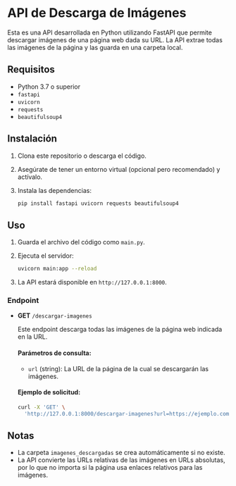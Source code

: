 
# API de Descarga de Imágenes

Esta es una API desarrollada en Python utilizando FastAPI que permite descargar imágenes de una página web dada su URL. La API extrae todas las imágenes de la página y las guarda en una carpeta local.

## Requisitos

- Python 3.7 o superior
- `fastapi`
- `uvicorn`
- `requests`
- `beautifulsoup4`

## Instalación

1. Clona este repositorio o descarga el código.
2. Asegúrate de tener un entorno virtual (opcional pero recomendado) y actívalo.
3. Instala las dependencias:

   ```bash
   pip install fastapi uvicorn requests beautifulsoup4
   ```

## Uso

1. Guarda el archivo del código como `main.py`.
2. Ejecuta el servidor:

   ```bash
   uvicorn main:app --reload
   ```

3. La API estará disponible en `http://127.0.0.1:8000`.

### Endpoint

- **GET** `/descargar-imagenes`

  Este endpoint descarga todas las imágenes de la página web indicada en la URL.

  #### Parámetros de consulta:
  - `url` (string): La URL de la página de la cual se descargarán las imágenes.

  #### Ejemplo de solicitud:

  ```bash
  curl -X 'GET' \
    'http://127.0.0.1:8000/descargar-imagenes?url=https://ejemplo.com'
  ```

## Notas

- La carpeta `imagenes_descargadas` se crea automáticamente si no existe.
- La API convierte las URLs relativas de las imágenes en URLs absolutas, por lo que no importa si la página usa enlaces relativos para las imágenes.
